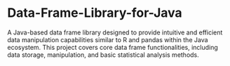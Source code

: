 # Data-Frame-Library-for-Java
A Java-based data frame library designed to provide intuitive and efficient data manipulation capabilities similar to R and pandas within the Java ecosystem. This project covers core data frame functionalities, including data storage, manipulation, and basic statistical analysis methods.
